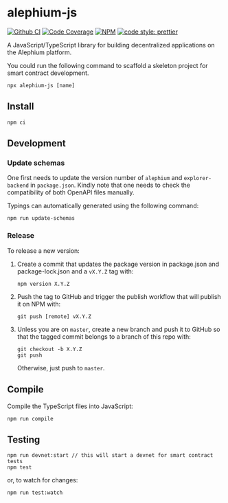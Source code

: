 # alephium-js

[![Github CI][test-badge]][test-link]
[![Code Coverage][coverage-badge]][coverage-link]
[![NPM][npm-badge]][npm-link]
[![code style: prettier][prettier-badge]][prettier-link]

A JavaScript/TypeScript library for building decentralized applications on the Alephium platform.

You could run the following command to scaffold a skeleton project for smart contract development.

```
npx alephium-js [name]
```

## Install

```
npm ci
```

## Development

### Update schemas

One first needs to update the version number of `alephium` and `explorer-backend` in `package.json`. Kindly note that one needs to check the compatibility of both OpenAPI files manually.

Typings can automatically generated using the following command:

```shell
npm run update-schemas
```

### Release

To release a new version:

1. Create a commit that updates the package version in package.json and package-lock.json and a `vX.Y.Z` tag with:
   ```
   npm version X.Y.Z
   ```
2. Push the tag to GitHub and trigger the publish workflow that will publish it on NPM with:

   ```
   git push [remote] vX.Y.Z
   ```

3. Unless you are on `master`, create a new branch and push it to GitHub so that the tagged commit belongs to a branch of this repo with:
   ```
   git checkout -b X.Y.Z
   git push
   ```
   Otherwise, just push to `master`.

## Compile

Compile the TypeScript files into JavaScript:

```
npm run compile
```

## Testing

```
npm run devnet:start // this will start a devnet for smart contract tests
npm test
```

or, to watch for changes:

```
npm run test:watch
```

[test-badge]: https://github.com/alephium/alephium-js/actions/workflows/test.yml/badge.svg
[test-link]: https://github.com/alephium/alephium-js/actions/workflows/test.yml
[coverage-badge]: https://codecov.io/gh/alephium/alephium-js/branch/master/graph/badge.svg
[coverage-link]: https://codecov.io/gh/alephium/alephium-js
[npm-badge]: https://img.shields.io/npm/v/alephium-js.svg
[npm-link]: https://www.npmjs.org/package/alephium-js
[prettier-badge]: https://img.shields.io/badge/code_style-prettier-ff69b4.svg
[prettier-link]: https://github.com/prettier/prettier
